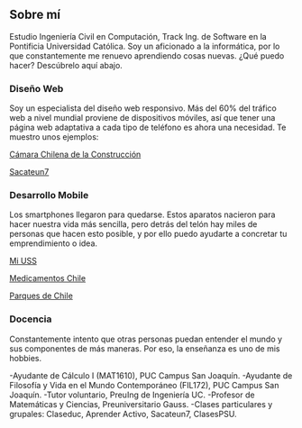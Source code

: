 ## Sobre mí
Estudio Ingeniería Civil en Computación, Track Ing. de Software en la Pontificia Universidad Católica. Soy un aficionado a la informática, por lo que constantemente me renuevo aprendiendo cosas nuevas. ¿Qué puedo hacer? Descúbrelo aquí abajo.

### Diseño Web
Soy un especialista del diseño web responsivo. Más del 60% del tráfico web a nivel mundial proviene de dispositivos móviles, así que tener una página web adaptativa a cada tipo de teléfono es ahora una necesidad. Te muestro unos ejemplos:

[Cámara Chilena de la Construcción](http://www.cchc.cl/)

[Sacateun7](https://www.sacateun7.com/)

### Desarrollo Mobile
Los smartphones llegaron para quedarse. Estos aparatos nacieron para hacer nuestra vida más sencilla, pero detrás del telón hay miles de personas que hacen esto posible, y por ello puedo ayudarte a concretar tu emprendimiento o idea.

[Mi USS](https://play.google.com/store/apps/details?id=cl.uss.miussmobileapp)

[Medicamentos Chile](https://play.google.com/store/apps/details?id=net.armincl.medicamentos)

[Parques de Chile](https://play.google.com/store/apps/details?id=cl.chihau.parquesnacionalesdechile)


### Docencia
Constantemente intento que otras personas puedan entender el mundo y sus componentes de más maneras. Por eso, la enseñanza es uno de mis hobbies.

-Ayudante de Cálculo I (MAT1610), PUC Campus San Joaquín.
-Ayudante de Filosofía y Vida en el Mundo Contemporáneo (FIL172), PUC Campus San Joaquín.
-Tutor voluntario, PreuIng de Ingeniería UC.
-Profesor de Matemáticas y Ciencias, Preuniversitario Gauss.
-Clases particulares y grupales: Claseduc, Aprender Activo, Sacateun7, ClasesPSU.
